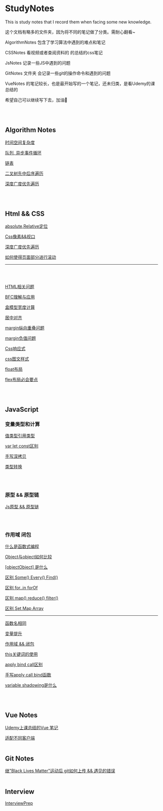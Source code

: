 # StudyNotes
This is study notes that I record them when facing some new knowledge.

这个文档有略多的文件夹，因为将不同的笔记做了分类。需耐心翻看~

AlgorithmNotes 包含了学习算法中遇到的难点和笔记

CSSNotes 看视频或者查阅资料的 的总结的css笔记

JsNotes 记录一些JS中遇到的问题

GitNotes 文件夹 会记录一些git的操作命令和遇到的问题

VueNotes 的笔记较长，也是最开始写的一个笔记，还未归类，是看Udemy的课总结的


希望自己可以继续写下去，加油💪

<br></br>
## Algorithm Notes
[时间空间复杂度](/AlgorithmNotes/2-1时间空间复杂度/时间空间复杂度.md)

[队列, 异步事件循环](/AlgorithmNotes/4-队列/队列异步事件循环.md)

[链表](/AlgorithmNotes/5-链表/链表.md)

[二叉树先中后序遍历](/AlgorithmNotes/8-2Tree/二叉树先中后序遍历.md)

[深度广度优先遍历](/AlgorithmNotes/8-2Tree/深度广度优先遍历.md)

<br></br>
## Html && CSS
[absolute,Relative定位](/CssNotes/absoluteRelative定位.md)

[Css像素&&视口](/CssNotes/Css像素&&视口.md)

[深度广度优先遍历](/CssNotes/Flex布局详细版.md)

[如何使得页面部分进行滚动](/CssNotes/如何使得页面部分进行滚动.md)


---
<br></br>

[HTML相关问题](/InterviewNotes/Css/HTML相关问题.md)

[BFC理解与应用](/InterviewNotes/Css/BFC理解与应用.md)

[盒模型宽度计算](/InterviewNotes/Css/盒子模型宽度计算.md)

[居中对齐](/InterviewNotes/Css/居中对齐.md)

[margin纵向重叠问题](/InterviewNotes/Css/margin纵向重叠问题.md)

[margin负值问题](/InterviewNotes/Css/margin负值问题.md)

[Css响应式](/InterviewNotes/Css/Css响应式.md)

[css图文样式](/InterviewNotes/Css/css图文样式.md)

[float布局](/InterviewNotes/Css/float布局.md)

[flex布局必会要点](/InterviewNotes/Css/flex布局必会要点.md)

<br></br>
## JavaScript
### 变量类型和计算
[值类型引用类型](/InterviewNotes/Js/值类型引用类型.md)

[var let const区别](/InterviewNotes/Js/varletconst区别.md)

[手写深拷贝](/InterviewNotes/Js/深拷贝.md)

[类型转换](/InterviewNotes/Js/类型转换.md)

<br></br>
### 原型 && 原型链

[Js原型 && 原型链](/InterviewNotes/Js/Js原型&原型链.md)

<br></br>
### 作用域 闭包 
[什么是函数式编程](/JsNotes/What_is_Functional_Programming.md)

[Object与object如何比较](/JsNotes/object比较.md)

[[objectObject] 是什么](/JsNotes/[objectObject]是什么.md)

[区别 Some() Every() Find()](/JsNotes/区别_Some_Every_Find.md)

[区别 for..in forOf](/JsNotes/区别for..in,forOf.md)

[区别 map() reduce() filter()](/JsNotes/区别map_reduce_filter.md)

[区别 Set Map Array ](/JsNotes/区别map&set.md)

--- 


[函数名相同](/InterviewNotes/Js/函数名相同.md)

[变量提升](/InterviewNotes/Js/变量提升.md)

[作用域 && 闭包](/InterviewNotes/Js/作用域闭包.md)

[this关键词的使用](/InterviewNotes/Js/this使用.md)

[apply bind call区别](/InterviewNotes/Js/applybindcall区别.md)

[手写apply call bind函数](/InterviewNotes/Js/手写applycallbind函数.md)

[variable shadowing是什么](/InterviewNotes/Js/variableshadowing是什么.md)

<br></br>
## Vue Notes
[Udemy上课总结的Vue 笔记](/VueNotes/Vue_notes.md)

[适配不同客户端](/VueNotes/适配不同客户端.md)
<br></br>
## Git Notes
[继"Black Lives Matter"运动后 git如何上传 && 遇见的错误](/GitNotes/GitNotes.md)
<br></br>
## Interview
[InterviewPrep](/InterviewNotes/InterviewPrep.md)
